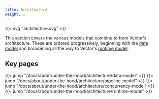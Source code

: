 ```yaml
---
title: Architecture
weight: 1
---
```


{{< svg "architecture.svg" >}}

This section covers the various models that combine to form Vector's architecture. These are ordered progressively, beginning with the [data model][data_model] and broadening all the way to Vector's [runtime model][runtime_model].

## Key pages

{{< jump "/docs/about/under-the-hood/architecture/data-model" >}}
{{< jump "/docs/about/under-the-hood/architecture/pipeline-model" >}}
{{< jump "/docs/about/under-the-hood/architecture/concurrency-model" >}}
{{< jump "/docs/about/under-the-hood/architecture/runtime-model" >}}

[data_model]: /docs/about/under-the-hood/architecture/data-model
[runtime_model]: /docs/about/under-the-hood/architecture/runtime-model
